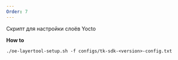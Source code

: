 ```yaml
---
Order: 7
---
```


Скрипт для настройки слоёв Yocto

**How to**

```
./oe-layertool-setup.sh -f configs/tk-sdk-<version>-config.txt
```
